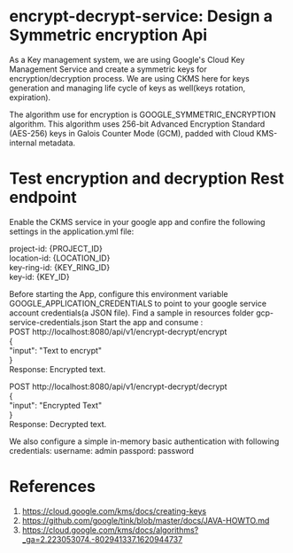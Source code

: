 # encrypt-decrypt-service: Design a Symmetric encryption Api

As a Key management system, we are using Google's Cloud Key Management Service and create a symmetric keys for encryption/decryption process.
We are using CKMS here for keys generation and managing life cycle of keys as well(keys rotation, expiration).

The algorithm use for encryption is GOOGLE_SYMMETRIC_ENCRYPTION algorithm. This algorithm uses 256-bit Advanced Encryption Standard (AES-256) keys in Galois Counter Mode (GCM), padded with Cloud KMS-internal metadata.

# Test encryption and decryption Rest endpoint

Enable the CKMS service in your google app and confire the following settings in the application.yml file:

project-id: {PROJECT_ID}<br />
location-id: {LOCATION_ID}<br />
key-ring-id: {KEY_RING_ID}<br />
key-id: {KEY_ID}<br />

Before starting the App, configure this environment variable GOOGLE_APPLICATION_CREDENTIALS to point to your google service account credentials(a JSON file).
Find a sample in resources folder gcp-service-credentials.json
Start the app and consume :<br/>
POST http://localhost:8080/api/v1/encrypt-decrypt/encrypt <br/>
    {<br/>
      "input": "Text to encrypt"<br/>
    }<br/>
Response: Encrypted text.<br/>

POST http://localhost:8080/api/v1/encrypt-decrypt/decrypt <br/>
{<br/>
"input": "Encrypted Text"<br/>
}<br/>
Response: Decrypted text.

We also configure a simple in-memory basic authentication with following credentials:
username: admin
passpord: password



# References
1. https://cloud.google.com/kms/docs/creating-keys
2. https://github.com/google/tink/blob/master/docs/JAVA-HOWTO.md
3. https://cloud.google.com/kms/docs/algorithms?_ga=2.223053074.-802941337.1620944737

